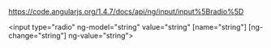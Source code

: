 https://code.angularjs.org/1.4.7/docs/api/ng/input/input%5Bradio%5D


<input type="radio"
       ng-model="string"
       value="string"
       [name="string"]
       [ng-change="string"]
       ng-value="string">